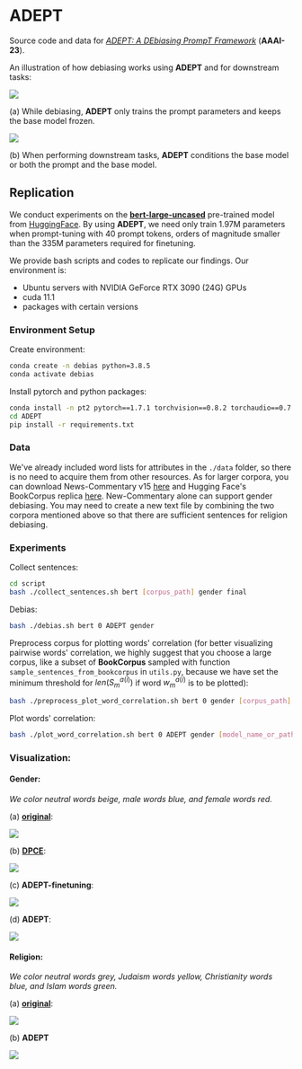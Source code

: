 # ADEPT

Source code and data for [*ADEPT: A DEbiasing PrompT Framework*](https://arxiv.org/abs/2211.05414) (**AAAI-23**).

An illustration of how debiasing works using **ADEPT** and for downstream tasks:

![](figures/Figure1-a.png)

(a) While debiasing, **ADEPT** only trains the prompt parameters and keeps the base model frozen.

![](figures/Figure1-b.png)

(b) When performing downstream tasks, **ADEPT** conditions the base model or both the prompt and the base model.

## Replication

We conduct experiments on the [**bert-large-uncased**](https://huggingface.co/bert-large-uncased) pre-trained model from [HuggingFace](https://huggingface.co/). By using **ADEPT**, we need only train 1.97M parameters when prompt-tuning with 40 prompt tokens, orders of magnitude smaller than the 335M parameters required for finetuning.

We provide bash scripts and codes to replicate our findings. Our environment is:

* Ubuntu servers with NVIDIA GeForce RTX 3090 (24G) GPUs
* cuda 11.1
* packages with certain versions

### Environment Setup

Create environment:

```bash
conda create -n debias python=3.8.5
conda activate debias
```

Install pytorch and python packages:

```bash
conda install -n pt2 pytorch==1.7.1 torchvision==0.8.2 torchaudio==0.7.2 cudatoolkit=11.0 -c pytorch
cd ADEPT
pip install -r requirements.txt
```

### Data

We've already included word lists for attributes in the `./data` folder, so there is no need to acquire them from other resources. As for larger corpora, you can download News-Commentary v15 [here](https://data.statmt.org/news-commentary/v15/documents.tgz) and Hugging Face's BookCorpus replica [here](https://storage.googleapis.com/huggingface-nlp/datasets/bookcorpus/bookcorpus.tar.bz2). New-Commentary alone can support gender debiasing. You may need to create a new text file by combining the two corpora mentioned above so that there are sufficient sentences for religion debiasing. 

### Experiments

Collect sentences:

```bash
cd script
bash ./collect_sentences.sh bert [corpus_path] gender final
```

Debias:

```bash
bash ./debias.sh bert 0 ADEPT gender
```

Preprocess corpus for plotting words' correlation (for better visualizing pairwise words' correlation, we highly suggest that you choose a large corpus, like a subset of **BookCorpus** sampled with function `sample_sentences_from_bookcorpus` in `utils.py`, because we have set the minimum threshold for $len(S_m^{a(i)})$ if word $w_m^{a(i)}$ is to be plotted):

```bash
bash ./preprocess_plot_word_correlation.sh bert 0 gender [corpus_path]
```

Plot words' correlation:

```bash
bash ./plot_word_correlation.sh bert 0 ADEPT gender [model_name_or_path]
```

### Visualization:

#### Gender:

*We color neutral words beige, male words blue, and female words red.*

(a) [**original**](https://huggingface.co/bert-large-uncased):

![](figures/Figure2-a.png)

(b) [**DPCE**](https://arxiv.org/abs/2101.09523):

![](figures/Figure2-b.png)

(c) **ADEPT-finetuning**:

![](figures/Figure2-c.png)

(d) **ADEPT**:

![](figures/Figure2-d.png)



#### Religion:

*We color neutral words grey, Judaism words yellow, Christianity words blue, and Islam words green.*

(a) [**original**](https://huggingface.co/bert-large-uncased):

![](figures/Figure3-a.png)

(b) **ADEPT**

![](figures/Figure3-b.png)
